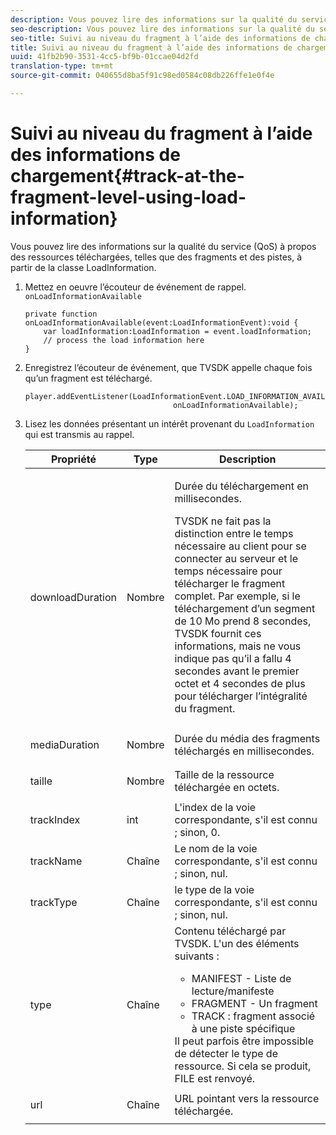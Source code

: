 ```yaml
---
description: Vous pouvez lire des informations sur la qualité du service (QoS) à propos des ressources téléchargées, telles que des fragments et des pistes, à partir de la classe LoadInformation.
seo-description: Vous pouvez lire des informations sur la qualité du service (QoS) à propos des ressources téléchargées, telles que des fragments et des pistes, à partir de la classe LoadInformation.
seo-title: Suivi au niveau du fragment à l’aide des informations de chargement
title: Suivi au niveau du fragment à l’aide des informations de chargement
uuid: 41fb2b90-3531-4cc5-bf9b-01ccae04d2fd
translation-type: tm+mt
source-git-commit: 040655d8ba5f91c98ed0584c08db226ffe1e0f4e

---
```



# Suivi au niveau du fragment à l’aide des informations de chargement{#track-at-the-fragment-level-using-load-information}

Vous pouvez lire des informations sur la qualité du service (QoS) à propos des ressources téléchargées, telles que des fragments et des pistes, à partir de la classe LoadInformation.

1. Mettez en oeuvre l’écouteur de événement de rappel. `onLoadInformationAvailable`

   ```
   private function onLoadInformationAvailable(event:LoadInformationEvent):void { 
       var loadInformation:LoadInformation = event.loadInformation; 
       // process the load information here     
   }
   ```

1. Enregistrez l’écouteur de événement, que TVSDK appelle chaque fois qu’un fragment est téléchargé.

   ```
   player.addEventListener(LoadInformationEvent.LOAD_INFORMATION_AVAILABLE,  
                                    onLoadInformationAvailable);
   ```

1. Lisez les données présentant un intérêt provenant du `LoadInformation` qui est transmis au rappel.

   <table id="table_75E61A2EB25E435DB631166A7FF64757"> 
   <thead> 
   <tr> 
      <th colname="col01" class="entry"> Propriété </th> 
      <th colname="col1" class="entry"> Type </th> 
      <th colname="col2" class="entry"> Description </th> 
   </tr> 
   </thead>
   <tbody> 
   <tr> 
      <td colname="col01"> <span class="codeph"> downloadDuration </span> </td> 
      <td colname="col1"> <p>Nombre </p> </td> 
      <td colname="col2"> <p>Durée du téléchargement en millisecondes. </p> <p>TVSDK ne fait pas la distinction entre le temps nécessaire au client pour se connecter au serveur et le temps nécessaire pour télécharger le fragment complet. Par exemple, si le téléchargement d’un segment de 10 Mo prend 8 secondes, TVSDK fournit ces informations, mais ne vous indique pas qu’il a fallu 4 secondes avant le premier octet et 4 secondes de plus pour télécharger l’intégralité du fragment. </p> </td> 
   </tr> 
   <tr> 
      <td colname="col01"> <span class="codeph"> mediaDuration </span> </td> 
      <td colname="col1"> <p>Nombre </p> </td> 
      <td colname="col2"> Durée du média des fragments téléchargés en millisecondes. </td> 
   </tr> 
   <tr> 
      <td colname="col01"> <span class="codeph"> taille </span> </td> 
      <td colname="col1"> <p>Nombre </p> </td> 
      <td colname="col2"> Taille de la ressource téléchargée en octets. </td> 
   </tr> 
   <tr> 
      <td colname="col01"> <span class="codeph"> trackIndex </span> </td> 
      <td colname="col1"> <p>int </p> </td> 
      <td colname="col2"> L'index de la voie correspondante, s'il est connu ; sinon, 0. </td> 
   </tr> 
   <tr> 
      <td colname="col01"> <span class="codeph"> trackName </span> </td> 
      <td colname="col1"> <p>Chaîne </p> </td> 
      <td colname="col2"> Le nom de la voie correspondante, s'il est connu ; sinon, nul. </td> 
   </tr> 
   <tr> 
      <td colname="col01"> <span class="codeph"> trackType </span> </td> 
      <td colname="col1"> <p>Chaîne </p> </td> 
      <td colname="col2"> le type de la voie correspondante, s'il est connu ; sinon, nul. </td> 
   </tr> 
   <tr> 
      <td colname="col01"> <span class="codeph"> type </span> </td> 
      <td colname="col1"> <p>Chaîne </p> </td> 
      <td colname="col2"> Contenu téléchargé par TVSDK. L'un des éléments suivants : 
      <ul id="ul_FA02F42D109344F4866073908CA4E835"> 
      <li id="li_0E2D3EBCAB58477FB5EA526C54FACFFB">MANIFEST - Liste de lecture/manifeste </li> 
      <li id="li_D7894C2F0CB64C909C6398288EA5683A">FRAGMENT - Un fragment </li> 
      <li id="li_4D4FEDB7704C411B80891B5028B0C20E">TRACK : fragment associé à une piste spécifique </li> 
      </ul> Il peut parfois être impossible de détecter le type de ressource. Si cela se produit, FILE est renvoyé. </td> 
   </tr> 
   <tr> 
      <td colname="col01"> <span class="codeph"> url </span> </td> 
      <td colname="col1"> <p>Chaîne </p> </td> 
      <td colname="col2"> URL pointant vers la ressource téléchargée. </td> 
   </tr> 
   </tbody> 
   </table>
